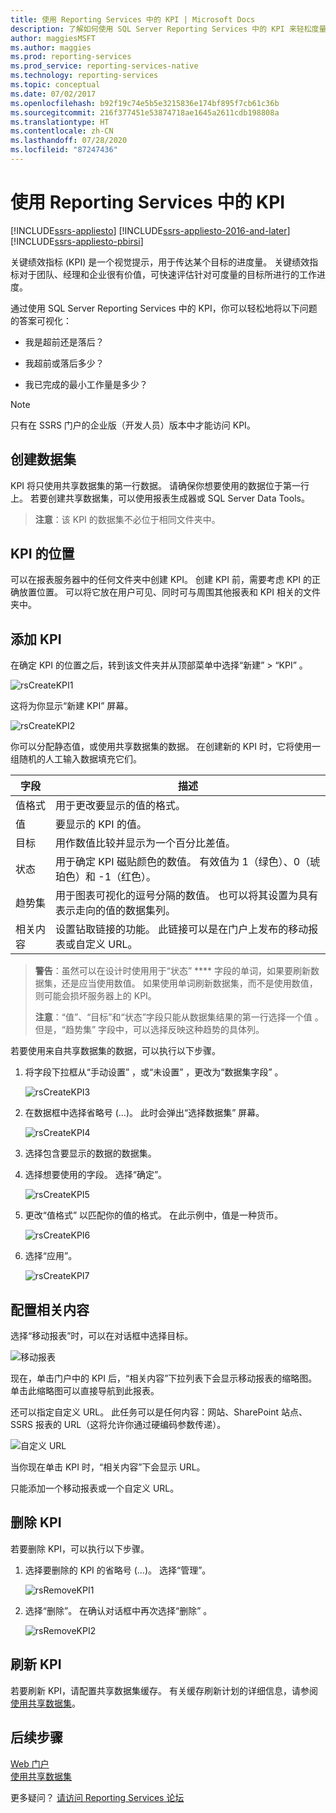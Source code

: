 ```yaml
---
title: 使用 Reporting Services 中的 KPI | Microsoft Docs
description: 了解如何使用 SQL Server Reporting Services 中的 KPI 来轻松度量状态和性能。
author: maggiesMSFT
ms.author: maggies
ms.prod: reporting-services
ms.prod_service: reporting-services-native
ms.technology: reporting-services
ms.topic: conceptual
ms.date: 07/02/2017
ms.openlocfilehash: b92f19c74e5b5e3215836e174bf895f7cb61c36b
ms.sourcegitcommit: 216f377451e53874718ae1645a2611cdb198808a
ms.translationtype: HT
ms.contentlocale: zh-CN
ms.lasthandoff: 07/28/2020
ms.locfileid: "87247436"
---
```

# <a name="working-with-kpis-in-reporting-services"></a>使用 Reporting Services 中的 KPI

[!INCLUDE[ssrs-appliesto](../includes/ssrs-appliesto.md)] [!INCLUDE[ssrs-appliesto-2016-and-later](../includes/ssrs-appliesto-2016-and-later.md)] [!INCLUDE[ssrs-appliesto-pbirsi](../includes/ssrs-appliesto-pbirs.md)]

关键绩效指标 (KPI) 是一个视觉提示，用于传达某个目标的进度量。  关键绩效指标对于团队、经理和企业很有价值，可快速评估针对可度量的目标所进行的工作进度。
  
通过使用 SQL Server Reporting Services 中的 KPI，你可以轻松地将以下问题的答案可视化：  
  
- 我是超前还是落后？  
  
- 我超前或落后多少？  
  
- 我已完成的最小工作量是多少？  

> [!NOTE]
> 只有在 SSRS 门户的企业版（开发人员）版本中才能访问 KPI。

## <a name="creating-a-dataset"></a>创建数据集

KPI 将只使用共享数据集的第一行数据。 请确保你想要使用的数据位于第一行上。 若要创建共享数据集，可以使用报表生成器或 SQL Server Data Tools。  
  
> **注意**：该 KPI 的数据集不必位于相同文件夹中。  
  
## <a name="placement-of-kpis"></a>KPI 的位置  
  
可以在报表服务器中的任何文件夹中创建 KPI。  创建 KPI 前，需要考虑 KPI 的正确放置位置。 可以将它放在用户可见、同时可与周围其他报表和 KPI 相关的文件夹中。  
## <a name="adding-a-kpi"></a>添加 KPI
  
在确定 KPI 的位置之后，转到该文件夹并从顶部菜单中选择“新建” > “KPI” 。  
  
![rsCreateKPI1](../reporting-services/media/rscreatekpi1.png)  
  
这将为你显示“新建 KPI”  屏幕。  
  
![rsCreateKPI2](../reporting-services/media/rscreatekpi2.png)  
  
你可以分配静态值，或使用共享数据集的数据。 在创建新的 KPI 时，它将使用一组随机的人工输入数据填充它们。  
  
| 字段 | 描述 |
|-----------------|--------------------------------------------------------------------------------------------------------------------------------------------------|
| 值格式 | 用于更改要显示的值的格式。 |
| 值 | 要显示的 KPI 的值。 |
| 目标 | 用作数值比较并显示为一个百分比差值。 |
| 状态 | 用于确定 KPI 磁贴颜色的数值。 有效值为 1（绿色）、0（琥珀色）和 -1（红色）。 |
| 趋势集 | 用于图表可视化的逗号分隔的数值。 也可以将其设置为具有表示走向的值的数据集列。 |
| 相关内容 | 设置钻取链接的功能。 此链接可以是在门户上发布的移动报表或自定义 URL。 |
  
> **警告**：虽然可以在设计时使用用于“状态” **** 字段的单词，如果要刷新数据集，还是应当使用数值。 如果使用单词刷新数据集，而不是使用数值，则可能会损坏服务器上的 KPI。  
>
> **注意**：“值”、“目标”和“状态”字段只能从数据集结果的第一行选择一个值  。 但是，“趋势集”  字段中，可以选择反映这种趋势的具体列。  
  
若要使用来自共享数据集的数据，可以执行以下步骤。
  
1. 将字段下拉框从“手动设置” ，或“未设置” ，更改为“数据集字段” 。  
  
    ![rsCreateKPI3](../reporting-services/media/rscreatekpi3.png)  
  
2. 在数据框中选择省略号 (…)。 此时会弹出“选择数据集”  屏幕。  
  
    ![rsCreateKPI4](../reporting-services/media/rscreatekpi4.png)  
  
3. 选择包含要显示的数据的数据集。  
  
4. 选择想要使用的字段。 选择“确定”。  
  
    ![rsCreateKPI5](../reporting-services/media/rscreatekpi5.png)  
  
5. 更改“值格式”  以匹配你的值的格式。 在此示例中，值是一种货币。  
  
    ![rsCreateKPI6](../reporting-services/media/rscreatekpi6.png)  
  
6. 选择“应用”。  
  
    ![rsCreateKPI7](../reporting-services/media/rscreatekpi7.png)

## <a name="configuring-related-content"></a>配置相关内容

选择“移动报表”时，可以在对话框中选择目标。

   ![移动报表](media/rscreatekpi-related-content-mobile-report.png)

现在，单击门户中的 KPI 后，“相关内容”下拉列表下会显示移动报表的缩略图。 单击此缩略图可以直接导航到此报表。

还可以指定自定义 URL。 此任务可以是任何内容：网站、SharePoint 站点、SSRS 报表的 URL（这将允许你通过硬编码参数传递）。

![自定义 URL](media/rscreatekpi-related-content-custom-url.png)

当你现在单击 KPI 时，“相关内容”下会显示 URL。

只能添加一个移动报表或一个自定义 URL。
  
## <a name="removing-a-kpi"></a>删除 KPI  
  
若要删除 KPI，可以执行以下步骤。
  
1. 选择要删除的 KPI 的省略号 (…)。 选择“管理”。  
  
    ![rsRemoveKPI1](../reporting-services/media/rsremovekpi1.png)  
  
2. 选择“删除”。 在确认对话框中再次选择“删除”  。  
  
    ![rsRemoveKPI2](../reporting-services/media/rsremovekpi2.png)  
  
## <a name="refreshing-a-kpi"></a>刷新 KPI  
  
若要刷新 KPI，请配置共享数据集缓存。 有关缓存刷新计划的详细信息，请参阅[使用共享数据集](../reporting-services/work-with-shared-datasets-web-portal.md)。  
  
## <a name="next-steps"></a>后续步骤
  
[Web 门户](../reporting-services/web-portal-ssrs-native-mode.md)  
[使用共享数据集](../reporting-services/work-with-shared-datasets-web-portal.md)

更多疑问？ [请访问 Reporting Services 论坛](https://go.microsoft.com/fwlink/?LinkId=620231)
